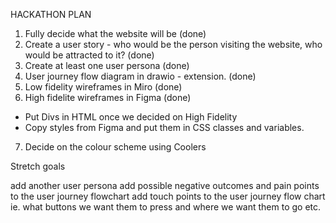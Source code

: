 HACKATHON PLAN 
1. Fully decide what the website will be (done)
2. Create a user story - who would be the person visiting the website, who would be attracted to it? (done)
3. Create at least one user persona (done)
4. User journey flow diagram in drawio - extension. (done)
5. Low fidelity wireframes in Miro (done)
6. High fidelite wireframes in Figma (done)
  - Put Divs in HTML once we decided on High Fidelity 
  - Copy styles from Figma and put them in CSS classes and variables.
7. Decide on the colour scheme using Coolers







Stretch goals

add another user persona
add possible negative outcomes and pain points to the user journey flowchart
add touch points to the user journey flow chart ie. what buttons we want them to press and where we want them to go etc.